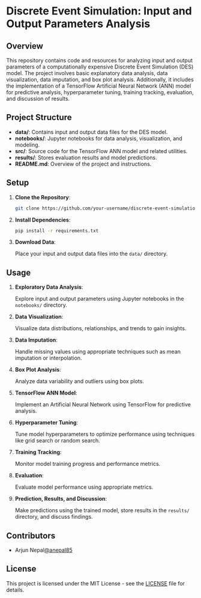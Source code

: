 # Discrete Event Simulation: Input and Output Parameters Analysis

## Overview

This repository contains code and resources for analyzing input and output parameters of a computationally expensive Discrete Event Simulation (DES) model. The project involves basic explanatory data analysis, data visualization, data imputation, and box plot analysis. Additionally, it includes the implementation of a TensorFlow Artificial Neural Network (ANN) model for predictive analysis, hyperparameter tuning, training tracking, evaluation, and discussion of results.

## Project Structure

- **data/**: Contains input and output data files for the DES model.
- **notebooks/**: Jupyter notebooks for data analysis, visualization, and modeling.
- **src/**: Source code for the TensorFlow ANN model and related utilities.
- **results/**: Stores evaluation results and model predictions.
- **README.md**: Overview of the project and instructions.

## Setup

1. **Clone the Repository**:

    ```bash
    git clone https://github.com/your-username/discrete-event-simulation.git
    ```

2. **Install Dependencies**:

    ```bash
    pip install -r requirements.txt
    ```

3. **Download Data**:

    Place your input and output data files into the `data/` directory.

## Usage

1. **Exploratory Data Analysis**:

    Explore input and output parameters using Jupyter notebooks in the `notebooks/` directory.

2. **Data Visualization**:

    Visualize data distributions, relationships, and trends to gain insights.

3. **Data Imputation**:

    Handle missing values using appropriate techniques such as mean imputation or interpolation.

4. **Box Plot Analysis**:

    Analyze data variability and outliers using box plots.

5. **TensorFlow ANN Model**:

    Implement an Artificial Neural Network using TensorFlow for predictive analysis.

6. **Hyperparameter Tuning**:

    Tune model hyperparameters to optimize performance using techniques like grid search or random search.

7. **Training Tracking**:

    Monitor model training progress and performance metrics.

8. **Evaluation**:

    Evaluate model performance using appropriate metrics.

9. **Prediction, Results, and Discussion**:

    Make predictions using the trained model, store results in the `results/` directory, and discuss findings.

## Contributors

- Arjun Nepal[@anepal85](https://github.com/anepal85)

## License

This project is licensed under the MIT License - see the [LICENSE](LICENSE) file for details.
